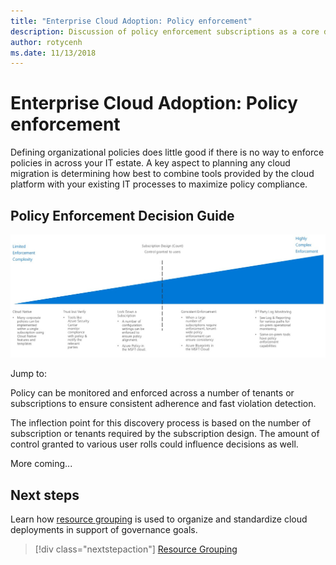 ```yaml
---
title: "Enterprise Cloud Adoption: Policy enforcement" 
description: Discussion of policy enforcement subscriptions as a core design priority in Azure migrations
author: rotycenh
ms.date: 11/13/2018
---
```


# Enterprise Cloud Adoption: Policy enforcement

Defining organizational policies does little good if there is no way to enforce policies in across your IT estate. A key aspect to planning any cloud migration is determining how best to combine tools provided by the cloud platform with your existing IT processes to maximize policy compliance.

## Policy Enforcement Decision Guide

![Plotting policy enforcement options from least to most complex, aligned with jump links below](../../_images/discovery-guides/discovery-guide-policy-enforcement.png)

Jump to:

Policy can be monitored and enforced across a number of tenants or subscriptions to ensure consistent adherence and fast violation detection.

The inflection point for this discovery process is based on the number of subscription or tenants required by the subscription design. The amount of control granted to various user rolls could influence decisions as well.

More coming...

## Next steps

Learn how [resource grouping](../resource-grouping/overview.md) is used to organize and standardize cloud deployments in support of governance goals.

> [!div class="nextstepaction"]
> [Resource Grouping](../resource-grouping/overview.md)


